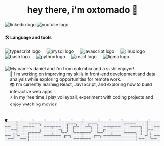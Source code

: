 <h1 align="center">hey there, i'm oxtornado 👋</h1>

###

<div align="left">
  <img src="https://img.shields.io/static/v1?message=LinkedIn&logo=linkedin&label=&color=0077B5&logoColor=white&labelColor=&style=for-the-badge" height="25" alt="linkedin logo"  />
  <img src="https://img.shields.io/static/v1?message=Youtube&logo=youtube&label=&color=FF0000&logoColor=white&labelColor=&style=for-the-badge" height="25" alt="youtube logo"  />
</div>

###

<h4 align="left">🛠 Language and tools</h4>

###

<div align="left">
  <img src="https://cdn.jsdelivr.net/gh/devicons/devicon/icons/typescript/typescript-original.svg" height="40" alt="typescript logo"  />
  <img width="12" />
  <img src="https://img.shields.io/badge/MySQL-4479A1?logo=mysql&logoColor=white&style=for-the-badge" height="40" alt="mysql logo"  />
  <img width="12" />
  <img src="https://cdn.jsdelivr.net/gh/devicons/devicon/icons/javascript/javascript-original.svg" height="40" alt="javascript logo"  />
  <img width="12" />
  <img src="https://img.shields.io/badge/Linux-FCC624?logo=linux&logoColor=black&style=for-the-badge" height="40" alt="linux logo"  />
  <img width="12" />
  <img src="https://img.shields.io/badge/GNU Bash-4EAA25?logo=gnubash&logoColor=white&style=for-the-badge" height="40" alt="bash logo"  />
  <img width="12" />
  <img src="https://cdn.simpleicons.org/python/3776AB" height="40" alt="python logo"  />
  <img width="12" />
  <img src="https://img.shields.io/badge/React-61DAFB?logo=react&logoColor=black&style=for-the-badge" height="40" alt="react logo"  />
  <img width="12" />
  <img src="https://cdn.jsdelivr.net/gh/devicons/devicon/icons/figma/figma-original.svg" height="40" alt="figma logo"  />
</div>

###

<img align="left" height="158" src="https://i.pinimg.com/originals/89/50/5d/89505d16d932d8cca00011c78a54a69d.gif"  />

###

<p align="left">My name's daniel and I'm from colombia and a sushi enjoyer!<br>🔭 I’m working on improving my skills in front-end development and data analysis while exploring opportunities for remote work.<br>📚 I'm currently learning React, JavaScript, and exploring how to build interactive web apps.<br>⚡ In my free time,I play volleyball, experiment with coding projects and enjoy watching movies!</p>

###

<br clear="both">

<picture>
  <source media="(prefers-color-scheme: dark)" srcset="https://raw.githubusercontent.com/oxtornado/oxtornado/output/pacman-contribution-graph-dark.svg">
  <source media="(prefers-color-scheme: light)" srcset="https://raw.githubusercontent.com/oxtornado/oxtornado/output/pacman-contribution-graph.svg">
  <img alt="pacman contribution graph" src="https://raw.githubusercontent.com/oxtornado/oxtornado/output/pacman-contribution-graph.svg">
</picture>

###
